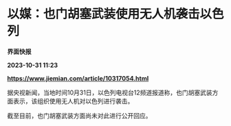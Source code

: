 # 以媒：也门胡塞武装使用无人机袭击以色列
**界面快报**

**2023-10-31 11:23**

**https://www.jiemian.com/article/10317054.html**

据央视新闻，当地时间10月31日，以色列电视台12频道报道称，也门胡塞武装方面表示，该组织使用无人机对以色列进行袭击。

截至目前，也门胡塞武装方面尚未对此进行公开回应。